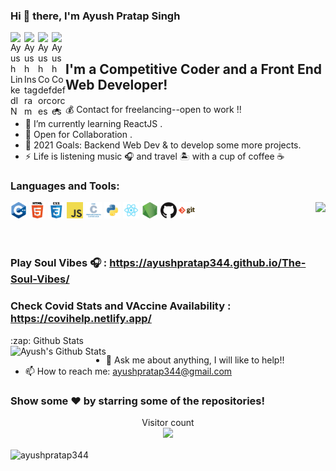 ### Hi 👋 there, I'm Ayush Pratap Singh

<a href="https://www.linkedin.com/in/ayush-pratap-singh-6b8b74201/">
  <img align="left" alt="Ayush LinkedIN" width="22px" src="https://cdn.jsdelivr.net/npm/simple-icons@v3/icons/linkedin.svg" />
</a>
<a href="https://www.instagram.com/ra_ayush_._/">
  <img align="left" alt="Ayush Instagram" width="22px" src="https://cdn.jsdelivr.net/npm/simple-icons@v3/icons/instagram.svg" />
</a>
<a href="https://codeforces.com/profile/ayushpratap344">
  <img align="left" alt="Ayush Codeforces" width="22px" src="https://cdn.jsdelivr.net/npm/simple-icons@v3/icons/codeforces.svg" />
</a>
<a href="https://www.codechef.com/users/ayushpratap344">
  <img align="left" alt="Ayush Codeforces" width="22px" src="https://cdn.jsdelivr.net/npm/simple-icons@v3/icons/codechef.svg" />
</a>
<br/>

## I'm a Competitive Coder and a Front End Web Developer!

- 💰 Contact for freelancing--open to work !!
- 🔭 I’m currently learning ReactJS .
- 👯 Open for Collaboration .
- 🥅 2021 Goals: Backend Web Dev & to develop some more projects. 
- ⚡ Life is listening music 🎧 and travel 🏝 with a cup of coffee
☕



### Languages and Tools:

<section>
<code><img width="26px" src="https://raw.githubusercontent.com/github/explore/80688e429a7d4ef2fca1e82350fe8e3517d3494d/topics/cpp/cpp.png"></code>
<code><img width="26px" src="https://raw.githubusercontent.com/github/explore/80688e429a7d4ef2fca1e82350fe8e3517d3494d/topics/html/html.png"></code>
<code><img width="26px" src="https://raw.githubusercontent.com/github/explore/80688e429a7d4ef2fca1e82350fe8e3517d3494d/topics/css/css.png"></code>
<code><img width="26px" src="https://raw.githubusercontent.com/github/explore/80688e429a7d4ef2fca1e82350fe8e3517d3494d/topics/javascript/javascript.png"></code>
<code><img width="26px" src="https://raw.githubusercontent.com/github/explore/80688e429a7d4ef2fca1e82350fe8e3517d3494d/topics/c/c.png"></code>
<code><img width="26px" src="https://raw.githubusercontent.com/github/explore/80688e429a7d4ef2fca1e82350fe8e3517d3494d/topics/python/python.png"></code>
<code><img width="26px" src="https://raw.githubusercontent.com/github/explore/80688e429a7d4ef2fca1e82350fe8e3517d3494d/topics/react/react.png"></code>
<code><img width="26px" src="https://raw.githubusercontent.com/github/explore/80688e429a7d4ef2fca1e82350fe8e3517d3494d/topics/nodejs/nodejs.png"></code>
<code><img width="26px" src="https://raw.githubusercontent.com/github/explore/78df643247d429f6cc873026c0622819ad797942/topics/github/github.png"></code>
<code><img width="26px" src="https://raw.githubusercontent.com/github/explore/80688e429a7d4ef2fca1e82350fe8e3517d3494d/topics/git/git.png"></code>

<a href="https://github.com/ayushpratap344">
  <img align="right" src="https://github-readme-stats.vercel.app/api/top-langs/?username=ayushpratap344&theme=light&hide_langs_below=1" />
</a>

</section>
<br/>
<br/>


### Play Soul Vibes 🎧 : https://ayushpratap344.github.io/The-Soul-Vibes/ <br>
### Check Covid Stats and VAccine Availability : https://covihelp.netlify.app/ <br>
    
  <summary>:zap: Github Stats</summary>
   <img align="left" alt="Ayush's Github Stats" src="https://github-readme-stats.vercel.app/api?username=ayushpratap344" /> 
<!--   ![Ayush's github stats](https://github-readme-stats.vercel.app/api?username=ayushpratap344)
 -->
<!-- ![Ayush's github stats]() -->
</details>

- 💬 Ask me about anything, I will like to help!!
- 📫 How to reach me: ayushpratap344@gmail.com

### Show some ❤️ by starring some of the repositories!

<p align="center"> 
  Visitor count<br>
  <img src="https://profile-counter.glitch.me/ayushpratap344/count.svg" />
</p>
<p><img align="center" src="https://github-readme-streak-stats.herokuapp.com/?user=ayushpratap344&" alt="ayushpratap344" /></p>
